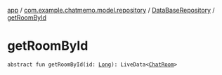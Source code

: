[app](../../index.md) / [com.example.chatmemo.model.repository](../index.md) / [DataBaseRepository](index.md) / [getRoomById](./get-room-by-id.md)

# getRoomById

`abstract fun getRoomById(id: `[`Long`](https://kotlinlang.org/api/latest/jvm/stdlib/kotlin/-long/index.html)`): LiveData<`[`ChatRoom`](../../com.example.chatmemo.model.entity/-chat-room/index.md)`>`